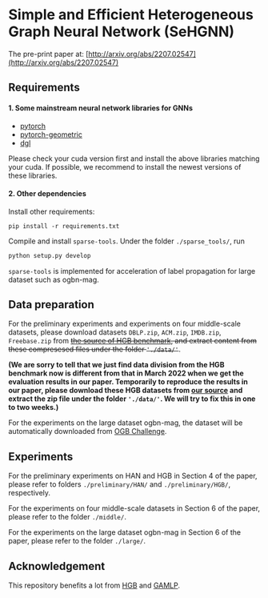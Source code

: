 # Simple and Efficient Heterogeneous Graph Neural Network (SeHGNN)

The pre-print paper at: [http://arxiv.org/abs/2207.02547](http://arxiv.org/abs/2207.02547)

## Requirements

#### 1. Some mainstream neural network libraries for GNNs

* [pytorch](https://pytorch.org/get-started/locally/)
* [pytorch-geometric](https://pytorch-geometric.readthedocs.io/en/latest/notes/installation.html)
* [dgl](https://www.dgl.ai/pages/start.html)

Please check your cuda version first and install the above libraries matching your cuda. If possible, we recommend to install the newest versions of these libraries.

#### 2. Other dependencies

Install other requirements:

```setup
pip install -r requirements.txt
```

Compile and install `sparse-tools`. Under the folder `./sparse_tools/`, run

```bash
python setup.py develop
```

`sparse-tools` is implemented for acceleration of label propagation for large dataset such as ogbn-mag.

## Data preparation

For the preliminary experiments and experiments on four middle-scale datasets, please download datasets `DBLP.zip`, `ACM.zip`, `IMDB.zip`, `Freebase.zip` from <s> [the source of HGB benchmark](https://cloud.tsinghua.edu.cn/d/fc10cb35d19047a88cb1/?p=NC), and extract content from these compresesed files under the folder `'./data/'`</s>.

**(We are sorry to tell that we just find data division from the HGB benchmark now is different from that in March 2022 when we get the evaluation results in our paper. Temporarily to reproduce the results in our paper, please download these HGB datasets from [our source](https://pan.cstcloud.cn/web/share.html?hash=J93tT6gqRVs) and extract the zip file under the folder `'./data/'`. We will try to fix this in one to two weeks.)**

For the experiments on the large dataset ogbn-mag, the dataset will be automatically downloaded from [OGB Challenge](https://ogb.stanford.edu/docs/nodeprop/#ogbn-mag).

## Experiments

For the preliminary experiments on HAN and HGB in Section 4 of the paper, please refer to folders `./preliminary/HAN/` and `./preliminary/HGB/`, respectively.

For the experiments on four middle-scale datasets in Section 6 of the paper, please refer to the folder `./middle/`.

For the experiments on the large dataset ogbn-mag in Section 6 of the paper, please refer to the folder `./large/`.

## Acknowledgement

This repository benefits a lot from [HGB](https://github.com/THUDM/HGB) and [GAMLP](https://github.com/PKU-DAIR/GAMLP).
